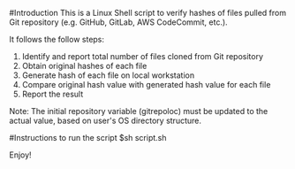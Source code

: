 #Introduction
This is a Linux Shell script to verify hashes of files pulled from Git repository (e.g. GitHub, GitLab, AWS CodeCommit, etc.).

It follows the follow steps:
1. Identify and report total number of files cloned from Git repository
2. Obtain original hashes of each file
3. Generate hash of each file on local workstation
4. Compare original hash value with generated hash value for each file
5. Report the result

Note: The initial repository variable (gitrepoloc) must be updated to the actual value, based on user's OS directory structure.

#Instructions to run the script
$sh script.sh

Enjoy!
